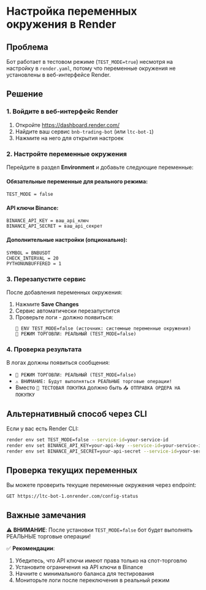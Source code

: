 # Настройка переменных окружения в Render

## Проблема
Бот работает в тестовом режиме (`TEST_MODE=true`) несмотря на настройку в `render.yaml`, потому что переменные окружения не установлены в веб-интерфейсе Render.

## Решение

### 1. Войдите в веб-интерфейс Render
1. Откройте https://dashboard.render.com/
2. Найдите ваш сервис `bnb-trading-bot` (или `ltc-bot-1`)
3. Нажмите на него для открытия настроек

### 2. Настройте переменные окружения
Перейдите в раздел **Environment** и добавьте следующие переменные:

#### Обязательные переменные для реального режима:
```
TEST_MODE = false
```

#### API ключи Binance:
```
BINANCE_API_KEY = ваш_api_ключ
BINANCE_API_SECRET = ваш_api_секрет
```

#### Дополнительные настройки (опционально):
```
SYMBOL = BNBUSDT
CHECK_INTERVAL = 20
PYTHONUNBUFFERED = 1
```

### 3. Перезапустите сервис
После добавления переменных окружения:
1. Нажмите **Save Changes**
2. Сервис автоматически перезапустится
3. Проверьте логи - должно появиться:
   ```
   🔧 ENV TEST_MODE=false (источник: системные переменные окружения)
   🔴 РЕЖИМ ТОРГОВЛИ: РЕАЛЬНЫЙ (TEST_MODE=false)
   ```

### 4. Проверка результата
В логах должны появиться сообщения:
- `🔴 РЕЖИМ ТОРГОВЛИ: РЕАЛЬНЫЙ (TEST_MODE=false)`
- `⚠️ ВНИМАНИЕ: Будут выполняться РЕАЛЬНЫЕ торговые операции!`
- Вместо `🧪 ТЕСТОВАЯ ПОКУПКА` должно быть `📤 ОТПРАВКА ОРДЕРА НА ПОКУПКУ`

## Альтернативный способ через CLI

Если у вас есть Render CLI:
```bash
render env set TEST_MODE=false --service-id=your-service-id
render env set BINANCE_API_KEY=your-api-key --service-id=your-service-id
render env set BINANCE_API_SECRET=your-api-secret --service-id=your-service-id
```

## Проверка текущих переменных

Вы можете проверить текущие переменные окружения через endpoint:
```
GET https://ltc-bot-1.onrender.com/config-status
```

## Важные замечания

⚠️ **ВНИМАНИЕ**: После установки `TEST_MODE=false` бот будет выполнять РЕАЛЬНЫЕ торговые операции!

✅ **Рекомендации**:
1. Убедитесь, что API ключи имеют права только на спот-торговлю
2. Установите ограничения на API ключи в Binance
3. Начните с минимального баланса для тестирования
4. Мониторьте логи после переключения в реальный режим